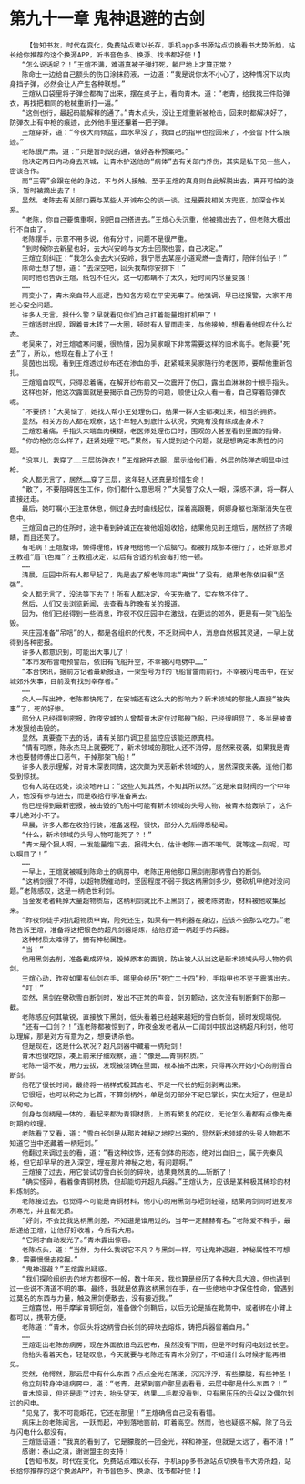 # 第九十一章 鬼神退避的古剑
        【告知书友，时代在变化，免费站点难以长存，手机app多书源站点切换看书大势所趋，站长给你推荐的这个换源APP，听书音色多、换源、找书都好使！】
       “怎么说话呢？！”王煊不满，难道真被子弹打死，躺尸地上才算正常？
       陈命土一边给自己额头的伤口涂抹药液，一边道：“我是说你太不小心了，这种情况下以肉身挡子弹，必然会让人产生各种联想。”
       王煊从口袋里将子弹全都掏了出来，摆在桌子上，看向青木，道：“老青，给我找三件防弹衣，再找把相同的枪械重新打一遍。”
       “这倒也行，最起码能解释的通了。”青木点头，没让王煊重新被枪击，回来时都解决好了，防弹衣上有中枪的痕迹，此外他手里还攥着一把子弹。
       王煊穿好，道：“今夜大雨倾盆，血水早没了，我自己的指甲也捡回来了，不会留下什么痕迹。”
       老陈很严肃，道：“只是暂时说的通，做好各种预案吧。”
       他决定两日内动身去京城，让青木护送他的“病体”去有关部门养伤，其实是私下见一些人，密谈合作。
       而“王霄”会跟在他的身边，不与外人接触。至于王煊的真身则自此解脱出去，离开可怕的漩涡，暂时被摘出去了！
       显然，老陈去有关部门要与某些人开诚布公的谈一谈，这是要找相关方兜底，加深合作关系。
       “老陈，你自己要慎重啊，别把自己搭进去。”王煊心头沉重，他被摘出去了，但老陈大概出行不自由了。
       老陈摆手，示意不用多说，他有分寸，问题不是很严重。
       “到时候你去新星也好，去大兴安岭与女方士团聚也罢，自己决定。”
       王煊立刻纠正：“我怎么会去大兴安岭，我宁愿去某座小道观燃一盏青灯，陪伴剑仙子！”
       陈命土想了想，道：“去深空吧，回头我帮你安排下！”
       同时他也告诉王煊，纸包不住火，这一切都瞒不了太久，短时间内尽量变强！
       ……
       雨变小了，青木亲自带人巡逻，告知各方现在平安无事了。他强调，早已经报警，大家不用担心安全问题。
       许多人无言，报什么警？早就看见你们自己扛着能量炮打机甲了！
       王煊适时出现，跟着青木转了一大圈，顿时有人冒雨走来，与他接触，想看看他现在什么状态。
       老吴来了，对王煊嘘寒问暖，很热情，因为吴家眼下非常需要这样的旧术高手。老陈要“死去”了，所以，他现在看上了小王！
       吴茵也出现，看到王煊透过纱布还在渗血的手，赶紧喊来吴家随行的老医师，要帮他重新包扎。
       王煊暗自叹气，只得忍着痛，在解开纱布前又一次震开了伤口，露出血淋淋的十根手指头。
       这样也好，他这次露面就是要揭示自己伤势的问题，顺便让众人看一看，自己穿着防弹衣呢。
       “不要挤！”大吴恼了，她找人帮小王处理伤口，结果一群人全都凑过来，相当的拥挤。
       显然，相关方的人都在观察，这个年轻人到底什么状况，究竟有没有练成金身术？
       王煊忍着痛，手指头末端血肉模糊，老医师处理伤口时，围观的人甚至看到里面的指骨。
       “你的枪伤怎么样了，赶紧处理下吧。”果然，有人提到这个问题，就是想确定本质性的问题。
       “没事儿，我穿了……三层防弹衣！”王煊掀开衣服，展示给他们看，外层的防弹衣明显中过枪。
       众人都无言了，居然……穿了三层，这年轻人还真是珍惜生命！
       “散了，不要阻碍医生工作，你们都什么意思啊？”大吴瞥了众人一眼，深感不满，将一群人直接赶走。
       最后，她叮嘱小王注意休息，侧过身去时曲线起伏，踩着高跟鞋，婀娜身躯也渐渐消失在夜色中。
       王煊回自己的住所时，途中看到钟诚正在被他姐姐收拾，结果他见到王煊后，居然挤了挤眼睛，而且还笑了。
       有毛病！王煊腹诽，懒得理他，转身甩给他一个后脑勺。都被打成那本德行了，还好意思对王教祖“眉飞色舞”？王教祖决定，以后有合适的机会毒打他一顿。
       ……
       清晨，庄园中所有人都早起了，先是去了解老陈同志“离世”了没有，结果老陈依旧很“坚强”。
       众人都无言了，没法等下去了！所有人都决定，今天先撤了，实在熬不住了。
       然后，人们又去浏览新闻，去查看与昨晚有关的报道。
       因为，他们已经得到一些消息，昨夜不仅庄园中在激战，在更远的郊外，更是有一架飞船坠毁。
       来庄园准备“吊唁”的人，都是各组织的代表，不乏财阀中人，消息自然极其灵通，一早上就得到各种密报。
       许多人都意识到，可能出大事儿了！
       “本市发布雷电预警后，依旧有飞船升空，不幸被闪电劈中……”
       “本台快讯，据前方记者最新报道，一架型号为f的飞船冒雷雨前行，不幸被闪电击中，在安城郊外失事，目前没有找到幸存者。”
       ……
       众人一阵出神，老陈都快死了，在安城还有这么大的影响力？新术领域的那批人直接“被失事”了，死的好惨。
       部分人已经得到密报，昨夜安城的人曾帮青木定位过那艘飞船，已经很明显了，多半是被青木发狠给击毁的。
       显然，真要查下去的话，请有关部门调卫星监控应该能还原真相。
       “情有可原，陈永杰马上就要死了，新术领域的那批人还不消停，居然来夜袭，如果我是青木也要替师傅出口恶气，干掉那架飞船！”
       许多人表示理解，对青木深表同情，这次颇为厌恶新术领域的人，居然深夜来袭，连他们都受到惊扰。
       也有人站在远处，淡淡地开口：“这些人知其然，不知其所以然。”这是来自财阀的一个中年人，他没有参与进去，而是收拾行李准备离去。
       他已经得到最新密报，被击毁的飞船中可能有新术领域的头号人物，被青木给轰杀了，这件事儿绝对小不了。
       早晨，许多人都在收拾行装，准备返程，很快，部分人先后得悉秘闻。
       “什么，新术领域的头号人物可能死了？！”
       “青木是个狠人啊，一发能量炮下去，报得大仇，估计老陈一直不咽气，就等这一刻呢，可以瞑目了！”
       ……
       一早上，王煊就被喊到陈命土的病房中，老陈正用他那口黑剑削那柄雪白的断剑。
       “这柄剑很了不得，以超物质催动时，坚固程度不弱于我这柄黑剑多少，劈砍机甲绝对没问题。”老陈感叹，这是一柄绝世利剑。
       当金发老者耗掉大量超物质后，这柄利剑就比不上黑剑了，被老陈劈断，材料被他收集起来。
       “昨夜你徒手对抗超物质甲胄，险死还生，如果有一柄利器在身边，应该不会那么吃力。”老陈告诉王煊，准备将这把银色的超凡剑器熔炼，给他打造一柄趁手的兵器。
       这种材质太难得了，拥有神秘属性。
       “当！”
       他用黑剑去削，准备截成碎块，毁掉原本的面貌，防止被人认出这是新术领域头号人物的佩剑。
       王煊心动，昨夜如果有仙剑在手，哪里会经历“死亡二十四”秒，手指甲也不至于震落出去。
       “叮！”
       突然，黑剑在劈砍雪白断剑时，发出不正常的声音，剑刃颤动，这次没有削断剩下的那一截。
       老陈感应何其敏锐，直接放下黑剑，低头看着已经越来越短的雪白断剑，顿时发现端倪。
       “还有一口剑？！”连老陈都被惊到了，昨夜金发老者从一口阔剑中拔出这柄超凡利剑，他可以理解，那是对方有意为之，想要诱杀他。
       但是现在，这是什么状况？超凡剑器中藏着一柄短剑！
       青木也很吃惊，凑上前来仔细观察，道：“像是……青铜材质。”
       老陈一语不发，用力去拔，发现被浇铸在里面，根本抽不出来，只得再次开始小心的削雪白断剑。
       他花了很长时间，最终将一柄样式极其古老、不足一尺长的短剑剥离出来。
       它很短，也可以称之为匕首，不算剑柄外，单是剑刃部分不足巴掌长，实在太短了，但是却沉甸甸。
       剑身与剑柄是一体的，看起来都为青铜材质，上面有繁复的花纹，无论怎么看都有点像先秦时期的纹理。
       老陈看了又看，道：“雪白长剑是从那片神秘之地挖出来的，显然新术领域的头号人物都不知道它当中还藏着一柄短剑。”
       他翻过来调过去的看，道：”看这种纹饰，还有剑体的形态，绝对出自旧土，属于先秦风格，但它却早早的进入深空，埋在那片神秘之地，有问题啊。”
       王煊接了过去，用它尝试切雪白长剑的碎块，结果竟然真的……斩断了！
       “确实怪异，看着像青铜材质，但却能切开超凡兵器。”王煊认为，应该是某种极其稀珍的材料炼制的。
       老陈接过去，也觉得不可能是青铜材料，他小心的用黑剑与短剑轻碰，结果两剑同时迸发冷冽寒光，并且都无损。
       “好剑，不会比我这柄黑剑差，不知道是谁用过的，当年一定赫赫有名。”老陈爱不释手，最后递给王煊，让他好好收着，今后有大用。
       “它刚才自动发光了。”青木露出惊容。
       老陈点头，道：“当然，为什么我说它不凡？与黑剑一样，可让鬼神退避，神秘属性不可想象，需要慢慢去挖掘。”
       “鬼神退避？”王煊露出疑惑。
       “我们探险组织去的地方都很不一般，数十年来，我也算是经历了各种大风大浪，但也遇到过一些说不清道不明的事。最终，我就是依靠这柄黑剑在手，在一些绝地中才保住性命，曾遇到过莫名的东西与力量，触及黑剑便散去，没有接近我。”
       王煊喜悦，用手摩挲青铜短剑，准备做个剑鞘后，以后无论是插在靴筒中，或者绑在小臂上都可以，携带方便。
       老陈道：“青木，你回头将这柄雪白长剑的碎块去熔炼，铸把兵器留着自用。”
       ……
       王煊走出老陈的病房，现在外面依旧乌云密布，虽然没有下雨，但是不时有闪电划过长空。
       他抬头看着天色，轻轻叹息，今天就要与老陈还有青木分别了，不知道什么时候才能再相见。
       突然，他愕然，那云层中有什么东西？点点金光在荡漾，沉沉浮浮，有些朦胧，有些神圣！
       他立刻转身冲进病房中，道：“老青，赶紧到窗户那里去看看，云层中那是什么东西？！”
       青木惊异，但还是走了过去，抬头望天，结果……毛都没看到，只有黑压压的云朵以及偶尔划过的闪电。
       “见鬼了，我不可能眼花，它还在那里！”王煊确信自己没有看错。
       病床上的老陈闻言，一跃而起，冲到落地窗前，盯着高空。然而，他也疑惑不解，除了乌云与闪电什么都没有。
       王煊低语道：“我真的看到了，它是朦胧的一团金光，祥和神圣，但就是太远了，看不清！”
       感谢：泰山之滇，谢谢盟主的支持！
       【告知书友，时代在变化，免费站点难以长存，手机app多书源站点切换看书大势所趋，站长给你推荐的这个换源APP，听书音色多、换源、找书都好使！】